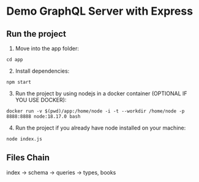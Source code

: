 # Demo GraphQL Server with Express

## Run the project
1. Move into the app folder:

`cd app`

2. Install dependencies:

`npm start`

3. Run the project by using nodejs in a docker container (OPTIONAL IF YOU USE DOCKER):

`docker run -v $(pwd)/app:/home/node -i -t --workdir /home/node -p 8888:8888 node:18.17.0 bash`

4. Run the project if you already have node installed on your machine:

`node index.js`

## Files Chain
index -> schema -> queries -> types, books